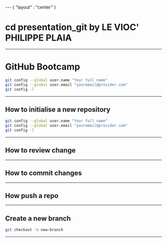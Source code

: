 --- { "layout" : "center" }
# cd presentation_git by LE VIOC' PHILIPPE PLAIA

---

<!-- slides.md -->

# GitHub Bootcamp
```sh
git config --global user.name "Your full name"
git config --global user.email "youremail@provider.com"
git config -l
```
---

## How to initialise a new repository

```sh
git config --global user.name "Your full name"
git config --global user.email "youremail@provider.com"
git config -l
```

---

## How to review change


---

## How to commit changes

---

## How push a repo

---

## Create a new branch
```sh
git checkout -b new-branch
```
---